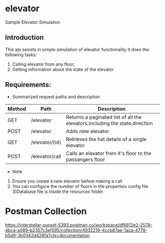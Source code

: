 # elevator
Sample Elevator Simulation

## Introduction
This api assists in simple simulation of elevator functionality it does the following tasks:
1) Calling elevator from any floor;
2) Getting information about the state of the elevator

## Requirements:
- Summarized request paths and description

| Method | Path           | Description                                                                 |
|--------|----------------|-----------------------------------------------------------------------------|
| GET    | /elevator      | Returns a paginated list of all the elevators,including the state,direction |
| POST   | /elevator      | Adds new elevator                                                           |
| GET    | /elevator/{id} | Retrieves the full details of a single elevator                             |
| POST   | /elevator/call | Calls an elevator from it's floor to the passangers floor                   |

- Note
1) Ensure you create a new elevator before making a call 
2) You can configure the number of floors in the properties config file
3)Database file is inside the resources folder

# Postman Collection
https://interstellar-sunset-5393.postman.co/workspace/df6812e2-2578-4bca-a089-b2357c3ef595/collection/4932219-4ccb87ae-1aca-4778-b5d9-3b0342d426fa?ctx=documentation





